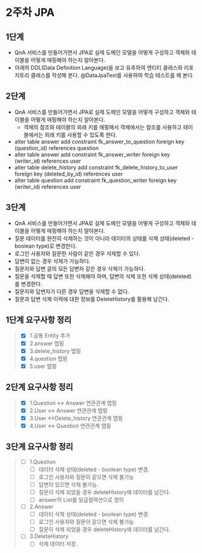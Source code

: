 # 2주차 JPA

## 1단계
- QnA 서비스를 만들어가면서 JPA로 실제 도메인 모델을 어떻게 구성하고 객체와 테이블을 어떻게 매핑해야 하는지 알아본다.
- 아래의 DDL(Data Definition Language)을 보고 유추하여 엔티티 클래스와 리포지토리 클래스를 작성해 본다.
@DataJpaTest를 사용하여 학습 테스트를 해 본다.

## 2단계
- QnA 서비스를 만들어가면서 JPA로 실제 도메인 모델을 어떻게 구성하고 객체와 테이블을 어떻게 매핑해야 하는지 알아본다.
  - 객체의 참조와 테이블의 외래 키를 매핑해서 객체에서는 참조를 사용하고 테이블에서는 외래 키를 사용할 수 있도록 한다.
- alter table answer
  add constraint fk_answer_to_question
  foreign key (question_id)
  references question
- alter table answer
add constraint fk_answer_writer
foreign key (writer_id)
references user
- alter table delete_history
add constraint fk_delete_history_to_user
foreign key (deleted_by_id)
references user
- alter table question
add constraint fk_question_writer
foreign key (writer_id)
references user

## 3단계
- QnA 서비스를 만들어가면서 JPA로 실제 도메인 모델을 어떻게 구성하고 객체와 테이블을 어떻게 매핑해야 하는지 알아본다.
- 질문 데이터를 완전히 삭제하는 것이 아니라 데이터의 상태를 삭제 상태(deleted - boolean type)로 변경한다.
- 로그인 사용자와 질문한 사람이 같은 경우 삭제할 수 있다.
- 답변이 없는 경우 삭제가 가능하다.
- 질문자와 답변 글의 모든 답변자 같은 경우 삭제가 가능하다.
- 질문을 삭제할 때 답변 또한 삭제해야 하며, 답변의 삭제 또한 삭제 상태(deleted)를 변경한다.
- 질문자와 답변자가 다른 경우 답변을 삭제할 수 없다.
- 질문과 답변 삭제 이력에 대한 정보를 DeleteHistory를 활용해 남긴다.

## 1단계 요구사항 정리
> - [x] 1.공통 Entity 추가
> - [x] 2.answer 맵핑
> - [x] 3.delete_history 맵핑
> - [x] 4.question 맵핑
> - [x] 5.user 맵핑

## 2단계 요구사항 정리
> - [x] 1.Question <-> Answer 연관관계 맵핑
> - [x] 2.User <-> Answer 연관관계 맵핑
> - [x] 3.User <->Delete_history 연관관계 맵핑
> - [x] 4.User <-> Question 연관관계 맵핑


## 3단계 요구사항 정리
> - [ ] 1.Question
>   - [ ] 데이터 삭제 상태(deleted - boolean type) 변경.
>   - [ ] 로그인 사용자와 질문이 같으면 삭제 불가능
>   - [ ] 답변이 있으면 삭제 불가능.
>   - [ ] 질문이 삭제 되었을 경우 deleteHistory에 데이터를 남긴다.
>   - [ ] answer의 List를 일급컬렉션으로 정의
> - [ ] 2.Answer
>   - [ ] 데이터 삭제 상태(deleted - boolean type) 변경.
>   - [ ] 로그인 사용자와 질문이 같으면 삭제 불가능
>   - [ ] 질문이 삭제 되었을 경우 deleteHistory에 데이터를 남긴다.
> - [ ] 3.DeleteHistory
>   - [ ] 삭제 데이터 저장.